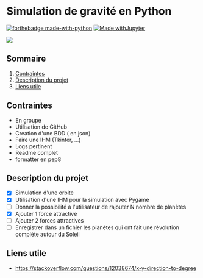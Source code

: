 # Simulation de gravité en Python

[![forthebadge made-with-python](http://ForTheBadge.com/images/badges/made-with-python.svg)](https://www.python.org/) [![Made withJupyter](https://img.shields.io/badge/Made%20with-Jupyter-orange?style=for-the-badge&logo=Jupyter)](https://jupyter.org/try)

![](https://us-central1-progress-markdown.cloudfunctions.net/progress/30)

## Sommaire
1. [Contraintes](#contraintes)
2. [Description du projet](#description-du-projet)
3. [Liens utile](#liens-utile)


## Contraintes
- En groupe 
- Utilisation de GitHub
- Creation d'une BDD ( en json)
- Faire une IHM (Tkinter, ...)
- Logs pertinent
- Readme complet
- formatter en pep8

## Description du projet
- [x] Simulation d'une orbite
- [x] Utilisation d'une IHM pour la simulation avec Pygame
- [ ] Donner la possibilité à l'utilisateur de rajouter N nombre de planètes 
- [x] Ajouter 1 force attractive
- [ ] Ajouter 2 forces attractives
- [ ] Enregistrer dans un fichier les planètes qui ont fait une révolution complète autour du Soleil

## Liens utile
- https://stackoverflow.com/questions/12038674/x-y-direction-to-degree
